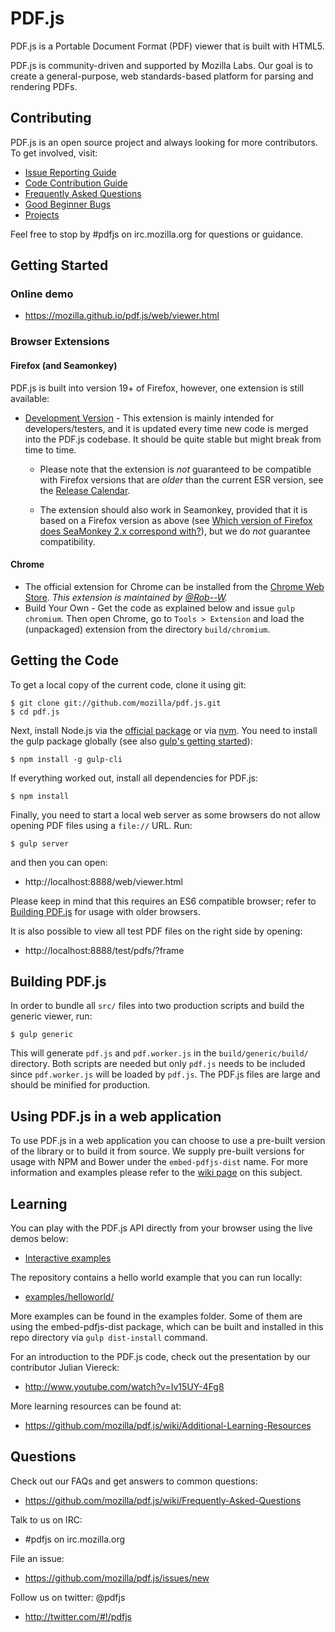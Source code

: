 # PDF.js

PDF.js is a Portable Document Format (PDF) viewer that is built with HTML5.

PDF.js is community-driven and supported by Mozilla Labs. Our goal is to
create a general-purpose, web standards-based platform for parsing and
rendering PDFs.

## Contributing

PDF.js is an open source project and always looking for more contributors. To
get involved, visit:

+ [Issue Reporting Guide](https://github.com/mozilla/pdf.js/blob/master/.github/CONTRIBUTING.md)
+ [Code Contribution Guide](https://github.com/mozilla/pdf.js/wiki/Contributing)
+ [Frequently Asked Questions](https://github.com/mozilla/pdf.js/wiki/Frequently-Asked-Questions)
+ [Good Beginner Bugs](https://github.com/mozilla/pdf.js/issues?direction=desc&labels=5-good-beginner-bug&page=1&sort=created&state=open)
+ [Projects](https://github.com/mozilla/pdf.js/projects)

Feel free to stop by #pdfjs on irc.mozilla.org for questions or guidance.

## Getting Started

### Online demo

+ https://mozilla.github.io/pdf.js/web/viewer.html

### Browser Extensions

#### Firefox (and Seamonkey)

PDF.js is built into version 19+ of Firefox, however, one extension is still available:

+ [Development Version](http://mozilla.github.io/pdf.js/extensions/firefox/pdf.js.xpi) - This extension is mainly intended for developers/testers, and it is updated every time new code is merged into the PDF.js codebase. It should be quite stable but might break from time to time.

  + Please note that the extension is *not* guaranteed to be compatible with Firefox versions that are *older* than the current ESR version, see the [Release Calendar](https://wiki.mozilla.org/RapidRelease/Calendar#Past_branch_dates).

  + The extension should also work in Seamonkey, provided that it is based on a Firefox version as above (see [Which version of Firefox does SeaMonkey 2.x correspond with?](https://wiki.mozilla.org/SeaMonkey/FAQ#General)), but we do *not* guarantee compatibility.

#### Chrome

+ The official extension for Chrome can be installed from the [Chrome Web Store](https://chrome.google.com/webstore/detail/pdf-viewer/oemmndcbldboiebfnladdacbdfmadadm).
*This extension is maintained by [@Rob--W](https://github.com/Rob--W).*
+ Build Your Own - Get the code as explained below and issue `gulp chromium`. Then open
Chrome, go to `Tools > Extension` and load the (unpackaged) extension from the
directory `build/chromium`.

## Getting the Code

To get a local copy of the current code, clone it using git:

    $ git clone git://github.com/mozilla/pdf.js.git
    $ cd pdf.js

Next, install Node.js via the [official package](http://nodejs.org) or via
[nvm](https://github.com/creationix/nvm). You need to install the gulp package
globally (see also [gulp's getting started](https://github.com/gulpjs/gulp/blob/master/docs/getting-started.md#getting-started)):

    $ npm install -g gulp-cli

If everything worked out, install all dependencies for PDF.js:

    $ npm install

Finally, you need to start a local web server as some browsers do not allow opening
PDF files using a `file://` URL. Run:

    $ gulp server

and then you can open:

+ http://localhost:8888/web/viewer.html

Please keep in mind that this requires an ES6 compatible browser; refer to [Building PDF.js](https://github.com/mozilla/pdf.js/blob/master/README.md#building-pdfjs) for usage with older browsers.

It is also possible to view all test PDF files on the right side by opening:

+ http://localhost:8888/test/pdfs/?frame

## Building PDF.js

In order to bundle all `src/` files into two production scripts and build the generic
viewer, run:

    $ gulp generic

This will generate `pdf.js` and `pdf.worker.js` in the `build/generic/build/` directory.
Both scripts are needed but only `pdf.js` needs to be included since `pdf.worker.js` will
be loaded by `pdf.js`. The PDF.js files are large and should be minified for production.

## Using PDF.js in a web application

To use PDF.js in a web application you can choose to use a pre-built version of the library
or to build it from source. We supply pre-built versions for usage with NPM and Bower under
the `embed-pdfjs-dist` name. For more information and examples please refer to the
[wiki page](https://github.com/mozilla/pdf.js/wiki/Setup-pdf.js-in-a-website) on this subject.

## Learning

You can play with the PDF.js API directly from your browser using the live demos below:

+ [Interactive examples](http://mozilla.github.io/pdf.js/examples/index.html#interactive-examples)

The repository contains a hello world example that you can run locally:

+ [examples/helloworld/](https://github.com/mozilla/pdf.js/blob/master/examples/helloworld/)

More examples can be found in the examples folder. Some of them are using the embed-pdfjs-dist package, which can be built and installed in this repo directory via `gulp dist-install` command.

For an introduction to the PDF.js code, check out the presentation by our
contributor Julian Viereck:

+ http://www.youtube.com/watch?v=Iv15UY-4Fg8

More learning resources can be found at:

+ https://github.com/mozilla/pdf.js/wiki/Additional-Learning-Resources

## Questions

Check out our FAQs and get answers to common questions:

+ https://github.com/mozilla/pdf.js/wiki/Frequently-Asked-Questions

Talk to us on IRC:

+ #pdfjs on irc.mozilla.org

File an issue:

+ https://github.com/mozilla/pdf.js/issues/new

Follow us on twitter: @pdfjs

+ http://twitter.com/#!/pdfjs
